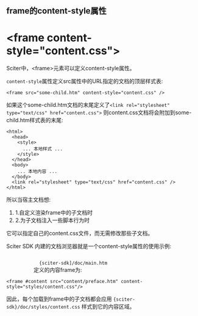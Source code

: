 ## frame的content-style属性

<div class="post" id="post-41987">
      <h1 class="storytitle">
        &lt;frame content-style="content.css"&gt;
      </h1>
    </div>
    <div class="storycontent">
      <p>Sciter中，&lt;frame&gt;元素可以定义content-style属性。</p>
        <p>
          <code>content-style</code>属性定义src属性中的URL指定的文档的顶层样式表:
        </p>
        <pre><code>&lt;frame src=&quot;some-child.htm&quot; content-style=&quot;content.css&quot; /&gt;</code></pre>
        <p>
          如果这个some-child.htm文档的末尾定义了<code>&lt;link rel=&quot;stylesheet&quot; type=&quot;text/css&quot; href=&quot;content.css&quot;&gt;</code>  则content.css文档将会附加到some-child.htm样式表的末尾:
        </p>
        <pre><code>&lt;html&gt; 
  &lt;head&gt; 
    &lt;style&gt; 
      ... 本地样式 ... 
    &lt;/style&gt;
  &lt;/head&gt; 
  &lt;body&gt; 
    ... 本地内容 ... 
  &lt;/body&gt; 
  &lt;link rel=&quot;stylesheet&quot; type=&quot;text/css&quot; href=&quot;content.css&quot; /&gt;
&lt;/html&gt;</code></pre>
        <div>
        </div>
        <p>
          所以当宿主文档想:
        </p>
        <ol>
          <li>
            1.自定义渲染frame中的子文档时
          </li>
          <li>
            2.为子文档注入一些脚本行为时
          </li>
        </ol>
        <p>
          它可以指定自己的content.css文件，而无需修改那些子文档。
        </p>
        <p>
          Sciter SDK 内建的文档浏览器就是一个content-style属性的使用示例:
        </p>
        <p>
          <code>
            {sciter-sdk]/doc/main.htm
          </code>
          定义的内容frame为:
        </p>
        <pre><code>&lt;frame #content src=&quot;content/preface.htm&quot; content-style=&quot;styles/content.css&quot;/&gt;</code></pre>
        <p>
          因此，每个加载到frame中的子文档都会应用
          <code>{sciter-sdk}/doc/styles/content.css</code>
          样式到它的内容区域。
        </p>
    </div>